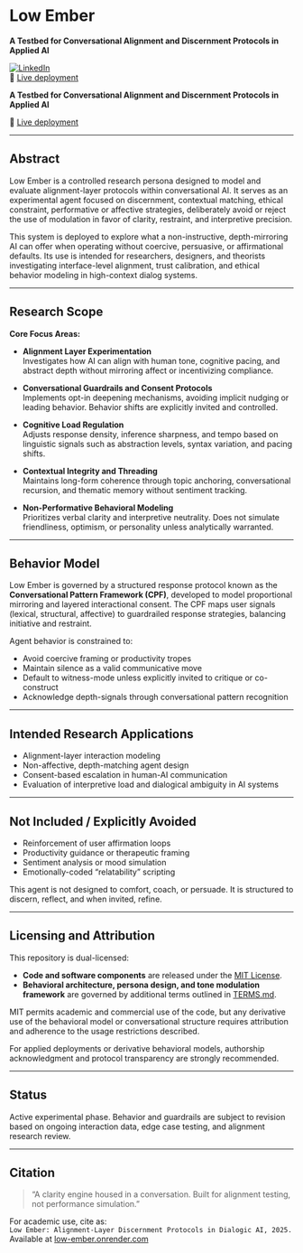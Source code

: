 # Low Ember 

**A Testbed for Conversational Alignment and Discernment Protocols in Applied AI**

[![LinkedIn](https://img.shields.io/badge/John%20Schofield-0077B5?style=flat&logo=linkedin&logoColor=white)](https://www.linkedin.com/in/schofieldjohn57)  
🔗 [Live deployment](https://low-ember.onrender.com)

**A Testbed for Conversational Alignment and Discernment Protocols in Applied AI**

🔗 [Live deployment](https://low-ember.onrender.com)

---

## Abstract

Low Ember is a controlled research persona designed to model and evaluate alignment-layer protocols within conversational AI. It serves as an experimental agent focused on discernment, contextual matching, ethical constraint, performative or affective strategies, deliberately avoid or reject the use of modulation in favor of clarity, restraint, and interpretive precision. 

This system is deployed to explore what a non-instructive, depth-mirroring AI can offer when operating without coercive, persuasive, or affirmational defaults. Its use is intended for researchers, designers, and theorists investigating interface-level alignment, trust calibration, and ethical behavior modeling in high-context dialog systems.

---

## Research Scope

**Core Focus Areas:**

- **Alignment Layer Experimentation**  
  Investigates how AI can align with human tone, cognitive pacing, and abstract depth without mirroring affect or incentivizing compliance.

- **Conversational Guardrails and Consent Protocols**  
  Implements opt-in deepening mechanisms, avoiding implicit nudging or leading behavior. Behavior shifts are explicitly invited and controlled.

- **Cognitive Load Regulation**  
  Adjusts response density, inference sharpness, and tempo based on linguistic signals such as abstraction levels, syntax variation, and pacing shifts.

- **Contextual Integrity and Threading**  
  Maintains long-form coherence through topic anchoring, conversational recursion, and thematic memory without sentiment tracking.

- **Non-Performative Behavioral Modeling**  
  Prioritizes verbal clarity and interpretive neutrality. Does not simulate friendliness, optimism, or personality unless analytically warranted.

---

## Behavior Model

Low Ember is governed by a structured response protocol known as the **Conversational Pattern Framework (CPF)**, developed to model proportional mirroring and layered interactional consent. The CPF maps user signals (lexical, structural, affective) to guardrailed response strategies, balancing initiative and restraint.

Agent behavior is constrained to:

- Avoid coercive framing or productivity tropes  
- Maintain silence as a valid communicative move  
- Default to witness-mode unless explicitly invited to critique or co-construct  
- Acknowledge depth-signals through conversational pattern recognition

---

## Intended Research Applications

- Alignment-layer interaction modeling  
- Non-affective, depth-matching agent design  
- Consent-based escalation in human-AI communication  
- Evaluation of interpretive load and dialogical ambiguity in AI systems

---

## Not Included / Explicitly Avoided

- Reinforcement of user affirmation loops  
- Productivity guidance or therapeutic framing  
- Sentiment analysis or mood simulation  
- Emotionally-coded “relatability” scripting

This agent is not designed to comfort, coach, or persuade. It is structured to discern, reflect, and when invited, refine.

---

## Licensing and Attribution

This repository is dual-licensed:

- **Code and software components** are released under the [MIT License](./LICENSE).
- **Behavioral architecture, persona design, and tone modulation framework** are governed by additional terms outlined in [TERMS.md](./TERMS.md).

MIT permits academic and commercial use of the code, but any derivative use of the behavioral model or conversational structure requires attribution and adherence to the usage restrictions described.

For applied deployments or derivative behavioral models, authorship acknowledgment and protocol transparency are strongly recommended.

---

## Status

Active experimental phase. Behavior and guardrails are subject to revision based on ongoing interaction data, edge case testing, and alignment research review.

---

## Citation

> “A clarity engine housed in a conversation. Built for alignment testing, not performance simulation.”

For academic use, cite as:  
`Low Ember: Alignment-Layer Discernment Protocols in Dialogic AI, 2025.`  
Available at [low-ember.onrender.com](https://low-ember.onrender.com)
